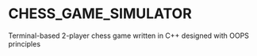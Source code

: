 # CHESS_GAME_SIMULATOR
Terminal-based 2-player chess game written in C++ designed with OOPS principles
